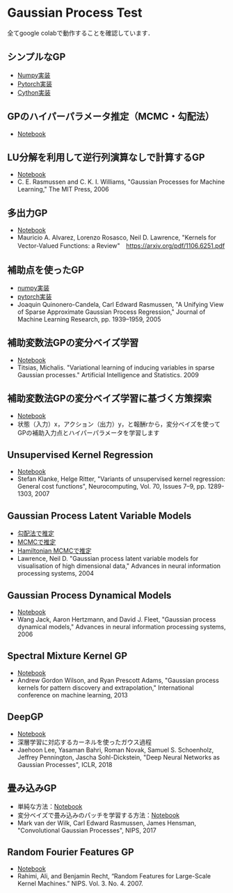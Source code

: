# Gaussian Process Test
全てgoogle colabで動作することを確認しています．

## シンプルなGP
- [Numpy実装](gp_np.ipynb)
- [Pytorch実装](gp_torch.ipynb)
- [Cython実装](gp.ipynb)

## GPのハイパーパラメータ推定（MCMC・勾配法）
- [Notebook](gp_hyperparam_est.ipynb)

## LU分解を利用して逆行列演算なしで計算するGP
- [Notebook](gp_wo_inv_torch.ipynb)
-  C. E. Rasmussen and C. K. I. Williams, "Gaussian Processes for Machine Learning," The MIT Press, 2006

## 多出力GP
- [Notebook](MultiOutputGP.ipynb)
- Mauricio A. Alvarez, Lorenzo Rosasco, Neil D. Lawrence, "Kernels for Vector-Valued Functions: a Review"　https://arxiv.org/pdf/1106.6251.pdf

## 補助点を使ったGP
- [numpy実装](sor_gp_np.ipynb)
- [pytorch実装](sor_gp.ipynb)
- Joaquin Quinonero-Candela, Carl Edward Rasmussen, "A Unifying View of Sparse Approximate Gaussian Process Regression," Journal of Machine Learning Research, pp. 1939–1959, 2005

## 補助変数法GPの変分ベイズ学習
- [Notebook](vbgp.ipynb)
- Titsias, Michalis. "Variational learning of inducing variables in sparse Gaussian processes." Artificial Intelligence and Statistics. 2009


## 補助変数法GPの変分ベイズ学習に基づく方策探索
- [Notebook](vbgp_policy_serch.ipynb)
- 状態（入力）x，アクション（出力）y，と報酬rから，変分ベイズを使ってGPの補助入力点とハイパーパラメータを学習します

## Unsupervised Kernel Regression
- [Notebook](ukr.ipynb)
- Stefan Klanke, Helge Ritter, "Variants of unsupervised kernel regression: General cost functions", Neurocomputing, Vol. 70, Issues 7–9, pp. 1289-1303, 2007 


## Gaussian Process Latent Variable Models
- [勾配法で推定](gplvm.ipynb)
- [MCMCで推定](gplvm_mcmc.ipynb)
- [Hamiltonian MCMCで推定](gplvm_hamiltonian_mcmc_ipynb.ipynb)
- Lawrence, Neil D. "Gaussian process latent variable models for visualisation of high dimensional data," Advances in neural information processing systems, 2004

## Gaussian Process Dynamical Models
- [Notebook](gpdm.ipynb)
- Wang Jack, Aaron Hertzmann, and David J. Fleet, "Gaussian process dynamical models," Advances in neural information processing systems, 2006

## Spectral Mixture Kernel GP
- [Notebook](smkernel_gp.ipynb)
- Andrew Gordon Wilson, and Ryan Prescott Adams, "Gaussian process kernels for pattern discovery and extrapolation," International conference on machine learning, 2013

## DeepGP
- [Notebook](deep_gp_torch.ipynb)
- 深層学習に対応するカーネルを使ったガウス過程
- Jaehoon Lee, Yasaman Bahri, Roman Novak, Samuel S. Schoenholz, Jeffrey Pennington, Jascha Sohl-Dickstein, "Deep Neural Networks as Gaussian Processes", ICLR, 2018

## 畳み込みGP
- 単純な方法：[Notebook](conv_gp_torch.ipynb)
- 変分ベイズで畳み込みのパッチを学習する方法：[Notebook](conv_vbgp.ipynb)
- Mark van der Wilk, Carl Edward Rasmussen, James Hensman, "Convolutional Gaussian Processes", NIPS, 2017

## Random Fourier Features GP
- [Notebook](gp_rff.ipynb)
- Rahimi, Ali, and Benjamin Recht, “Random Features for Large-Scale Kernel Machines.” NIPS. Vol. 3. No. 4. 2007.
